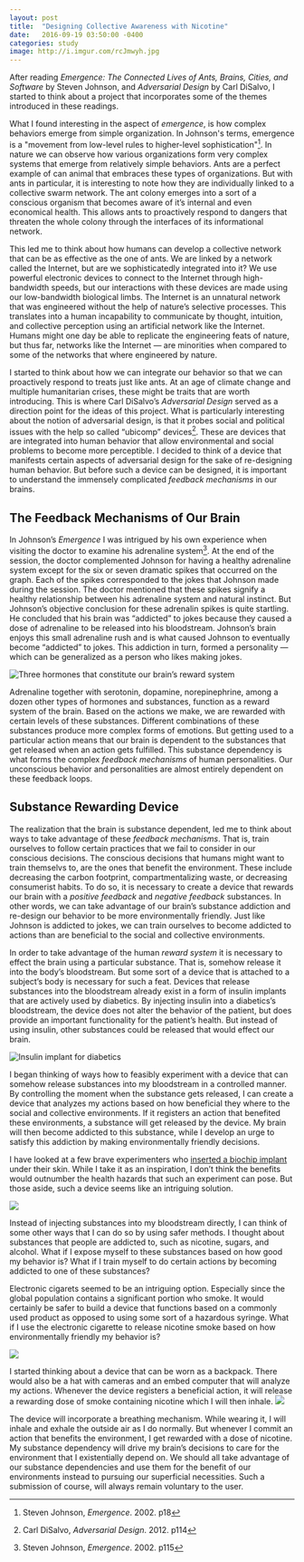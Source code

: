 ```yaml
---
layout: post
title:  "Designing Collective Awareness with Nicotine"
date:   2016-09-19 03:50:00 -0400
categories: study
image: http://i.imgur.com/rcJmwyh.jpg
---
```


After reading *Emergence: The Connected Lives of Ants, Brains, Cities, and Software* by Steven Johnson, and *Adversarial Design* by Carl DiSalvo, I started to think about a project that incorporates some of the themes introduced in these readings.

What I found interesting in the aspect of *emergence*, is how complex behaviors emerge from simple organization. In Johnson's terms, emergence is a "movement from low-level rules to higher-level sophistication"[^j1]. In nature we can observe how various organizations form very complex systems that emerge from relatively simple behaviors. Ants are a perfect example of can animal that embraces these types of organizations. But with ants in particular, it is interesting to note how they are individually linked to a collective swarm network. The ant colony emerges into a sort of a conscious organism that becomes aware of it’s internal and even economical health. This allows ants to proactively respond to dangers that threaten the whole colony through the interfaces of its informational network.

This led me to think about how humans can develop a collective network that can be as effective as the one of ants. We are linked by a network called the Internet, but are we sophisticatedly integrated into it? We use powerful electronic devices to connect to the Internet through high-bandwidth speeds, but our interactions with these devices are made using our low-bandwidth biological limbs. The Internet is an unnatural network that was engineered without the help of nature’s selective processes. This translates into a human incapability to communicate by thought, intuition, and collective perception using an artificial network like the Internet. Humans might one day be able to replicate the engineering feats of nature, but thus far, networks like the Internet — are minorities when compared to some of the networks that where engineered by nature.

I started to think about how we can integrate our behavior so that we can proactively respond to treats just like ants. At an age of climate change and multiple humanitarian crises, these might be traits that are worth introducing. This is where Carl DiSalvo’s *Adversarial Design* served as a direction point for the ideas of this project. What is particularly interesting about the notion of adversarial design, is that it probes social and political issues with the help so called “ubicomp” devices[^d1]. These are devices that are integrated into human behavior that allow environmental and social problems to become more perceptible. I decided to think of a device that manifests certain aspects of adversarial design for the sake of re-designing human behavior. But before such a device can be designed, it is important to understand the immensely complicated *feedback mechanisms* in our brains.

## The Feedback Mechanisms of Our Brain

In Johnson’s *Emergence* I was intrigued by his own experience when visiting the doctor to examine his adrenaline system[^j2]. At the end of the session, the doctor complemented Johnson for having a healthy adrenaline system except for the six or seven dramatic spikes that occurred on the graph. Each of the spikes corresponded to the jokes that Johnson made during the session. The doctor mentioned that these spikes signify a healthy relationship between his adrenaline system and natural instinct. But Johnson’s objective conclusion for these adrenalin spikes is quite startling. He concluded that his brain was “addicted” to jokes because they caused a dose of adrenaline to be released into his bloodstream. Johnson’s brain enjoys this small adrenaline rush and is what caused Johnson to eventually become “addicted” to jokes. This addiction in turn, formed a personality — which can be generalized as a person who likes making jokes.

![Three hormones that constitute our brain’s reward system](https://65.media.tumblr.com/de0bd1a51be30c0510afb2fd95489f09/tumblr_inline_nsga2pdbko1rse1qt_500.jpg)

Adrenaline together with serotonin, dopamine, norepinephrine, among a dozen other types of hormones and substances, function as a reward system of the brain. Based on the actions we make, we are rewarded with certain levels of these substances. Different combinations of these substances produce more complex forms of emotions. But getting used to a particular action means that our brain is dependent to the substances that get released when an action gets fulfilled. This substance dependency is what forms the complex *feedback mechanisms* of human personalities. Our unconscious behavior and personalities are almost entirely dependent on these feedback loops.

## Substance Rewarding Device

The realization that the brain is substance dependent, led me to think about ways to take advantage of these *feedback mechanisms*. That is, train ourselves to follow certain practices that we fail to consider in our conscious decisions. The conscious decisions that humans might want to train themselvs to, are the ones that benefit the environment. These include decreasing the carbon footprint, compartmentalizing waste, or decreasing consumerist habits. To do so, it is necessary to create a device that rewards our brain with a *positive feedback* and *negative feedback* substances. In other words, we can take advantage of our brain’s substance addiction and re-design our behavior to be more environmentally friendly. Just like Johnson is addicted to jokes, we can train ourselves to become addicted to actions than are beneficial to the social and collective environments.

In order to take advantage of the human *reward system* it is necessary to effect the brain using a particular substance. That is, somehow release it into the body’s bloodstream. But some sort of a device that is attached to a subject’s body is necessary for such a feat. Devices that release substances into the bloodstream already exist in а form of insulin implants that are actively used by diabetics. By injecting insulin into a diabetics’s bloodstream, the device does not alter the behavior of the patient, but does provide an important functionality for the patient’s health. But instead of using insulin, other substances could be released that would effect our brain.

![Insulin implant for diabetics](http://images.dailytech.com/nimage/21235_large_Insulin-Pump.jpg)

I began thinking of ways how to feasibly experiment with a device that can somehow release substances into my bloodstream in a controlled manner. By controlling the moment when the substance gets released, I can create a device that analyzes my actions based on how beneficial they where to the social and collective environments. If it registers an action that benefited these environments, a substance will get released by the device. My brain will then become addicted to this substance, while I develop an urge to satisfy this addiction by making environmentally friendly decisions.

I have looked at a few brave experimenters who [inserted a biochip implant](https://www.youtube.com/watch?v=clIiP1H3Opw) under their skin. While I take it as an inspiration, I don’t think the benefits would outnumber the health hazards that such an experiment can pose. But those aside, such a device seems like an intriguing solution.

![](https://motherboard-images.vice.com/content-images/contentimage/9643/1399664333498.jpeg?crop=0.967741935483871xw:1xh;*,*&resize=700:*&output-format=jpeg&output-quality=90)

Instead of injecting substances into my bloodstream directly, I can think of some other ways that I can do so by using safer methods. I thought about substances that people are addicted to, such as nicotine, sugars, and alcohol. What if I expose myself to these substances based on how good my behavior is? What if I train myself to do certain actions by becoming addicted to one of these substances?

Electronic cigarets seemed to be an intriguing option. Especially since the global population contains a significant portion who smoke. It would certainly be safer to build a device that functions based on a commonly used product as opposed to using some sort of a hazardous syringe. What if I use the electronic cigarette to release nicotine smoke based on how environmentally friendly my behavior is?

![](http://cdns.yournewswire.com/wp-content/uploads/2014/08/electronic-cig-604cs042913.jpg)

I started thinking about a device that can be worn as a backpack. There would also be a hat with cameras and an embed computer that will analyze my actions. Whenever the device registers a beneficial action, it will release a rewarding dose of smoke containing nicotine which I will then inhale.
![](http://i.imgur.com/rcJmwyh.jpg)

The device will incorporate a breathing mechanism. While wearing it, I will inhale and exhale the outside air as I do normally. But whenever I commit an action that benefits the environment, I get rewarded with a dose of nicotine. My substance dependency will drive my brain’s decisions to care for the environment that I existentially depend on. We should all take advantage of our substance dependencies and use them for the benefit of our environments instead to pursuing our superficial necessities. Such a submission of course, will always remain voluntary to the user.

[^j1]: Steven Johnson, *Emergence*. 2002. p18
[^j2]: Steven Johnson, *Emergence*. 2002. p115
[^d1]: Carl DiSalvo, *Adversarial Design*. 2012. p114
